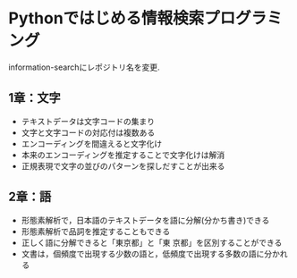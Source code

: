 

# Pythonではじめる情報検索プログラミング

information-searchにレポジトリ名を変更. 

## 1章：文字

- テキストデータは文字コードの集まり
- 文字と文字コードの対応付は複数ある
- エンコーディングを間違えると文字化け
- 本来のエンコーディングを推定することで文字化けは解消
- 正規表現で文字の並びのパターンを探しだすことが出来る


## 2章：語

- 形態素解析で，日本語のテキストデータを語に分解(分かち書き)できる
- 形態素解析で品詞を推定することもできる
- 正しく語に分解できると「東京都」と「東 京都」を区別することができる
- 文書は，個頻度で出現する少数の語と，低頻度で出現する多数の語に分かれる

